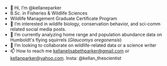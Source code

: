 - 👋 Hi, I’m @kellaneparker
- B.Sc. in Fisheries & Wildlife Sciences
- Wildlife Management Graduate Certificate Program 
- 👀 I’m interested in wildife biology, conservation behavior, and sci-comm related social media posts.
- 🌱 I’m currently analyzing home range and population abundance data on Humboldt's flying squirrels (_Glaucomys oregonensis_)
- 💞️ I’m looking to collaborate on wildlife-related data or a science writer
- 📫 How to reach me kellanelisabethparker@gmail.com or kellanparker@yahoo.com. Insta: @kellan_thescientist

<!---
kellaneparker/kellaneparker is a ✨ special ✨ repository because its `README.md` (this file) appears on your GitHub profile.
You can click the Preview link to take a look at your changes.
--->
